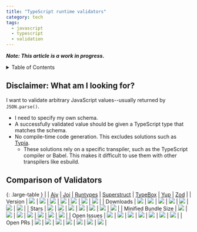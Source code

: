 ```yaml
---
title: "TypeScript runtime validators"
category: tech
tags:
  - javascript
  - typescript
  - validation
---
```


**_Note: This article is a work in progress._**

<details markdown="1">
<summary>Table of Contents</summary>
* TOC
{:toc}
</details>

## Disclaimer: What am I looking for?

I want to validate arbitrary JavaScript values--usually returned by `JSON.parse()`.

- I need to specify my own schema.
- A successfully validated value should be given a TypeScript type that matches the schema.
- No compile-time code generation. This excludes solutions such as [Typia](https://github.com/samchon/typia).
  - These solutions rely on a specific transpiler, such as the TypeScript compiler or Babel. This makes it difficult to use them with other transpilers like esbuild.

## Comparison of Validators

<!-- prettier-ignore-start -->

{: .large-table }
|  | [Ajv] | [Joi] | [Runtypes] | [Superstruct] | [TypeBox] | [Yup] | [Zod] |
| Version | ![][ajv-version] | ![][joi-version] | ![][runtypes-version] | ![][superstruct-version] | ![][typebox-version] | ![][yup-version] | ![][zod-version] |
| Downloads | ![][ajv-downloads] | ![][joi-downloads] | ![][runtypes-downloads] | ![][superstruct-downloads] | ![][typebox-downloads] | ![][yup-downloads] | ![][zod-downloads] |
| Stars | ![][ajv-stars] | ![][joi-stars] | ![][runtypes-stars] | ![][superstruct-stars] | ![][typebox-stars] | ![][yup-stars] | ![][zod-stars] |
| Minified Bundle Size | ![][ajv-size] | ![][joi-size] | ![][runtypes-size] | ![][superstruct-size] | ![][typebox-size] | ![][yup-size] | ![][zod-size] |
| Open Issues | ![][ajv-issues] | ![][joi-issues] | ![][runtypes-issues] | ![][superstruct-issues] | ![][typebox-issues] | ![][yup-issues] | ![][zod-issues] |
| Open PRs | ![][ajv-prs] | ![][joi-prs] | ![][runtypes-prs] | ![][superstruct-prs] | ![][typebox-prs] | ![][yup-prs] | ![][zod-prs] |

<!-- prettier-ignore-end -->

[ajv]: https://github.com/ajv-validator/ajv
[ajv-version]: https://badgen.net/npm/v/ajv?label=
[ajv-downloads]: https://img.shields.io/npm/dw/ajv?label=
[ajv-stars]: https://img.shields.io/github/stars/ajv-validator/ajv?logo=github&label=
[ajv-size]: https://img.shields.io/bundlephobia/min/ajv?label=
[ajv-issues]: https://img.shields.io/github/issues/ajv-validator/ajv?label=
[ajv-prs]: https://img.shields.io/github/issues-pr/ajv-validator/ajv?label=
[joi]: https://github.com/hapijs/joi
[joi-version]: https://badgen.net/npm/v/joi?label=
[joi-downloads]: https://img.shields.io/npm/dw/joi?label=
[joi-stars]: https://img.shields.io/github/stars/hapijs/joi?logo=github&label=
[joi-size]: https://img.shields.io/bundlephobia/min/joi?label=
[joi-issues]: https://img.shields.io/github/issues/hapijs/joi?label=
[joi-prs]: https://img.shields.io/github/issues-pr/hapijs/joi?label=
[runtypes]: https://github.com/pelotom/runtypes
[runtypes-version]: https://badgen.net/npm/v/runtypes?label=
[runtypes-downloads]: https://img.shields.io/npm/dw/runtypes?label=
[runtypes-stars]: https://img.shields.io/github/stars/pelotom/runtypes?logo=github&label=
[runtypes-size]: https://img.shields.io/bundlephobia/min/runtypes?label=
[runtypes-issues]: https://img.shields.io/github/issues/pelotom/runtypes?label=
[runtypes-prs]: https://img.shields.io/github/issues-pr/pelotom/runtypes?label=
[superstruct]: https://github.com/ianstormtaylor/superstruct
[superstruct-version]: https://badgen.net/npm/v/superstruct?label=
[superstruct-downloads]: https://img.shields.io/npm/dw/superstruct?label=
[superstruct-stars]: https://img.shields.io/github/stars/ianstormtaylor/superstruct?logo=github&label=
[superstruct-size]: https://img.shields.io/bundlephobia/min/superstruct?label=
[superstruct-issues]: https://img.shields.io/github/issues/ianstormtaylor/superstruct?label=
[superstruct-prs]: https://img.shields.io/github/issues-pr/ianstormtaylor/superstruct?label=
[typebox]: https://github.com/sinclairzx81/typebox
[typebox-version]: https://badgen.net/npm/v/@sinclair/typebox?label=
[typebox-downloads]: https://img.shields.io/npm/dw/@sinclair/typebox?label=
[typebox-stars]: https://img.shields.io/github/stars/sinclairzx81/typebox?logo=github&label=
[typebox-size]: https://img.shields.io/bundlephobia/min/@sinclair/typebox?label=
[typebox-issues]: https://img.shields.io/github/issues/sinclairzx81/typebox?label=
[typebox-prs]: https://img.shields.io/github/issues-pr/sinclairzx81/typebox?label=
[yup]: https://github.com/jquense/yup
[yup-version]: https://badgen.net/npm/v/yup?label=
[yup-downloads]: https://img.shields.io/npm/dw/yup?label=
[yup-stars]: https://img.shields.io/github/stars/jquense/yup?logo=github&label=
[yup-size]: https://img.shields.io/bundlephobia/min/yup?label=
[yup-issues]: https://img.shields.io/github/issues/jquense/yup?label=
[yup-prs]: https://img.shields.io/github/issues-pr/jquense/yup?label=
[zod]: https://github.com/colinhacks/zod
[zod-version]: https://badgen.net/npm/v/zod?label=
[zod-downloads]: https://img.shields.io/npm/dw/zod?label=
[zod-stars]: https://img.shields.io/github/stars/colinhacks/zod?logo=github&label=
[zod-size]: https://img.shields.io/bundlephobia/min/zod?label=
[zod-issues]: https://img.shields.io/github/issues/colinhacks/zod?label=
[zod-prs]: https://img.shields.io/github/issues-pr/colinhacks/zod?label=
